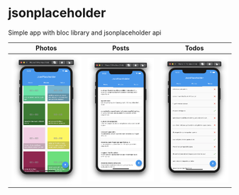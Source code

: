 # jsonplaceholder

Simple app with bloc library and jsonplaceholder api


| Photos                                  | Posts                                 | Todos                                  |
| --------------------------------------- | ------------------------------------- | -------------------------------------- |
| ![Photos tab](./screenshots/photos.png) | ![Posts tab](./screenshots/posts.png) | ![Photos tab](./screenshots/todos.png) |

